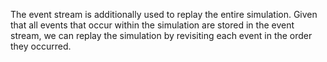 The event stream is additionally used to replay the entire simulation. Given that
all events that occur within the simulation are stored in the event stream, we can
replay the simulation by revisiting each event in the order they occurred.